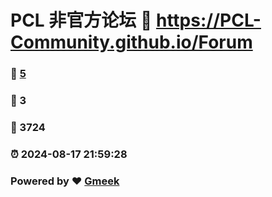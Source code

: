 # PCL 非官方论坛 :link: https://PCL-Community.github.io/Forum 
### :page_facing_up: [5](https://PCL-Community.github.io/Forum/tag.html) 
### :speech_balloon: 3 
### :hibiscus: 3724 
### :alarm_clock: 2024-08-17 21:59:28 
### Powered by :heart: [Gmeek](https://github.com/Meekdai/Gmeek)
